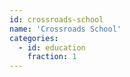 ```yaml
---
id: crossroads-school
name: 'Crossroads School'
categories:
  - id: education
    fraction: 1
---
```

